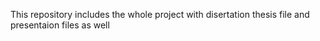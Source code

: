 This repository includes the whole project with disertation thesis file and presentaion files as well
